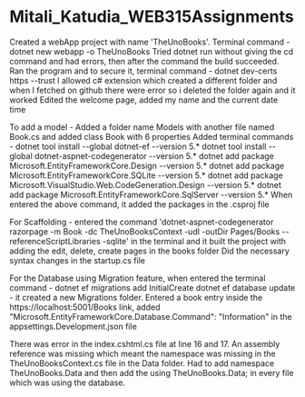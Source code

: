 # Mitali_Katudia_WEB315Assignments
 
 Created a webApp project with name 'TheUnoBooks'.
 Terminal command - dotnet new webapp -o TheUnoBooks
 Tried dotnet run without giving the cd command and had errors, then after the command the build succeeded.
 Ran the program and to secure it, terminal command - dotnet dev-certs https --trust
 I allowed c# extension which created a different folder and when I fetched on github there were error so i deleted the folder again and it worked
 Edited the welcome page, added my name and the current date time  

To add a model - 
Added a folder name Models with another file named Book.cs and added class Book with 6 properties 
Added terminal commands - dotnet tool install --global dotnet-ef --version 5.*
dotnet tool install --global dotnet-aspnet-codegenerator --version 5.*
dotnet add package Microsoft.EntityFrameworkCore.Design --version 5.*
dotnet add package Microsoft.EntityFrameworkCore.SQLite --version 5.*
dotnet add package Microsoft.VisualStudio.Web.CodeGeneration.Design --version 5.*
dotnet add package Microsoft.EntityFrameworkCore.SqlServer --version 5.*
When entered the above command, it added the packages in the .csproj file 

For Scaffolding - 
entered the command 'dotnet-aspnet-codegenerator razorpage -m Book -dc TheUnoBooksContext -udl -outDir Pages/Books --referenceScriptLibraries -sqlite' in the terminal and it built the project with adding the edit, delete, create pages in the books folder
Did the necessary syntax changes in the startup.cs file  

For the Database using Migration feature, when entered the terminal command - dotnet ef migrations add InitialCreate
dotnet ef database update - it created a new Migrations folder.
Entered a book entry inside the https://localhost:5001/Books link,
added "Microsoft.EntityFrameworkCore.Database.Command": "Information" in the appsettings.Development.json file 

There was error in the index.cshtml.cs file at line 16 and 17. An assembly reference was missing which meant the namespace was missing in the  TheUnoBooksContext.cs file in the Data folder. Had to add namespace TheUnoBooks.Data and then add the using TheUnoBooks.Data; in every file which was using the database.
